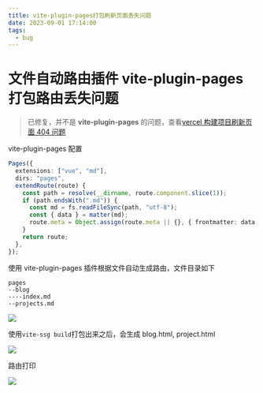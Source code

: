 ```yaml
---
title: vite-plugin-pages打包刷新页面丢失问题
date: 2023-09-01 17:14:00
tags:
  - bug
---
```


# 文件自动路由插件 vite-plugin-pages 打包路由丢失问题

> 已修复，并不是 **vite-plugin-pages** 的问题，查看[vercel 构建项目刷新页面 404 问题](/blog/other/vercel-build-err)

vite-plugin-pages 配置

```ts
Pages({
  extensions: ["vue", "md"],
  dirs: "pages",
  extendRoute(route) {
    const path = resolve(__dirname, route.component.slice(1));
    if (path.endsWith(".md")) {
      const md = fs.readFileSync(path, "utf-8");
      const { data } = matter(md);
      route.meta = Object.assign(route.meta || {}, { frontmatter: data });
    }
    return route;
  },
});
```

使用 vite-plugin-pages 插件根据文件自动生成路由，文件目录如下

```
pages
--blog
----index.md
--projects.md
```

![](/images/blog/vite-plugin-pages_2.png)

使用`vite-ssg build`打包出来之后，会生成 blog.html, project.html

![](/images/blog/vite-plugin-pages_1.png)

路由打印

![](/images/blog/vite-plugin-pages_3.png)

